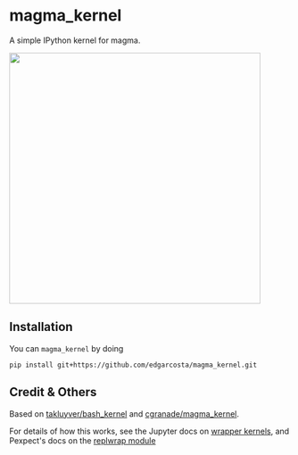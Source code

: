 # magma_kernel

A simple IPython kernel for magma.

<img src="https://raw.githubusercontent.com/edgarcosta/i/master/vim-plug/magma_kernel.gif" height="450">

## Installation
You can `magma_kernel` by doing
```
pip install git+https://github.com/edgarcosta/magma_kernel.git
```

## Credit & Others
Based on [takluyver/bash_kernel](https://github.com/takluyver/bash_kernel) and [cgranade/magma_kernel](https://github.com/cgranade/magma_kernel).

For details of how this works, see the Jupyter docs on 
[wrapper kernels](http://jupyter-client.readthedocs.org/en/latest/wrapperkernels.html), and
Pexpect's docs on the [replwrap module](http://pexpect.readthedocs.org/en/latest/api/replwrap.html)
